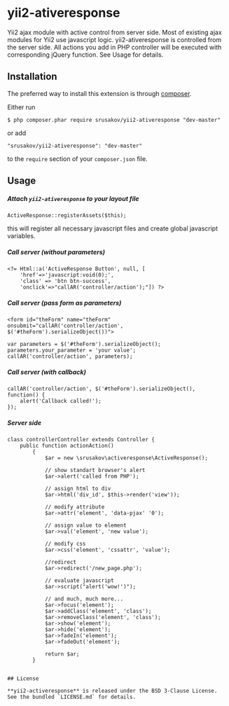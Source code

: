 # yii2-ativeresponse

Yii2 ajax module with active control from server side.
Most of existing ajax modules for Yii2 use javascript logic. yii2-ativeresponse is controlled from the server side.
All actions you add in PHP controller will be executed with corresponding jQuery function.
See Usage for details.

## Installation

The preferred way to install this extension is through [composer](http://getcomposer.org/download/).

Either run

```
$ php composer.phar require srusakov/yii2-ativeresponse "dev-master"
```

or add

```
"srusakov/yii2-ativeresponse": "dev-master"
```

to the ```require``` section of your `composer.json` file.


## Usage

##### Attach `yii2-ativeresponse` to your layout file

```
ActiveResponse::registerAssets($this);
```

this will register all necessary javascript files and create global javascript variables.

##### Call server (without parameters)

````
<?= Html::a('ActiveResponse Button', null, [
    'href'=>'javascript:void(0);',
    'class' => 'btn btn-success',
    'onclick'=>"callAR('controller/action');"]) ?>
````

##### Call server (pass form as parameters)

````
<form id="theForm" name="theForm" onsubmit="callAR('controller/action', $('#theForm').serializeObject())">

var parameters = $('#theForm').serializeObject();
parameters.your_parameter = 'your value';
callAR('controller/action', parameters);
````

##### Call server (with callback)

````
callAR('controller/action', $('#theForm').serializeObject(), function() {
    alert('Callback called!');
});
````

##### Server side

````
class controllerController extends Controller {
    public function actionAction()
        {
            $ar = new \srusakov\activeresponse\ActiveResponse();

            // show standart browser's alert
            $ar->alert('called from PHP');

            // assign html to div
            $ar->html('div_id', $this->render('view'));

            // modify attribute
            $ar->attr('element', 'data-pjax' '0');

            // assign value to element
            $ar->val('element', 'new value');

            // modify css
            $ar->css('element', 'cssattr', 'value');

            //redirect
            $ar->redirect('/new_page.php');

            // evaluate javascript
            $ar->script("alert('wow!')");

            // and much, much more...
            $ar->focus('element');
            $ar->addClass('element', 'class');
            $ar->removeClass('element', 'class');
            $ar->show('element');
            $ar->hide('element');
            $ar->fadeIn('element');
            $ar->fadeOut('element');

            return $ar;
        }


## License

**yii2-activeresponse** is released under the BSD 3-Clause License. See the bundled `LICENSE.md` for details.